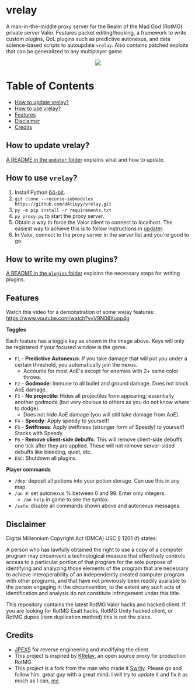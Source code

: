 # vrelay

A man-in-the-middle proxy server for the Realm of the Mad God (RotMG) private server Valor. Features packet editing/hooking, a framework to write custom plugins, QoL plugins such as predictive autonexus, and data science-based scripts to autoupdate `vrelay`. Also contains patched exploits that can be generalized to any multiplayer game.


<p align="center">
  <img src="images/vrelay.png" />
</p>

# Table of Contents
- [How to update vrelay?](https://github.com/dAtiuyy/vrelay#how-to-update-vrelay)
- [How to use vrelay?](https://github.com/swrlly/vrelay#how-to-use-vrelay)
- [Features](https://github.com/swrlly/vrelay#features)
- [Disclaimer](https://github.com/swrlly/vrelay#disclaimer)
- [Credits](https://github.com/swrlly/vrelay#credits)


## How to update vrelay?
[A README in the `updater` folder](https://github.com/dAtiuyy/vrelay/tree/main/updater) explains what and how to update.

## How to use `vrelay`?

1. Install Python [64-bit](https://www.python.org/downloads/).
2. `git clone --recurse-submodules https://github.com/dAtiuyy/vrelay.git`
3. `py -m pip install -r requirements.txt`
4. `py proxy.py` to start the proxy server.
5. Obtain a way to force the Valor client to connect to localhost. The easiest way to achieve this is to follow instructions in [updater](https://github.com/swrlly/vrelay/tree/main/updater).
5. In Valor, connect to the proxy server in the server list and you're good to go.

## How to write my own plugins?
[A README in the `plugins` folder](https://github.com/dAtiuyy/vrelay/tree/main/Plugins) explains the necessary steps for writing plugins.

## Features

Watch this video for a demonstration of some vrelay features: https://www.youtube.com/watch?v=V9N08Xuop4g

**Toggles**

Each feature has a toggle key as shown in the image above. Keys will only be registered if your focused window is the game.

- `F1` - **Predictive Autonexus**: If you take damage that will put you under a certain threshold, you automatically join the nexus.
    - Accounts for most AoE's except for enemies with 2+ same color throws.
- `F2` - **Godmode**: Immune to all bullet and ground damage. Does not block AoE damage.
- `F3` - **No projectile**: Hides all projectiles from appearing; essentially another godmode (but very obvious to others as you do not know where to dodge).
    - Does not hide AoE damage (you will still take damage from AoE). 
- `F4` - **Speedy**: Apply speedy to yourself!
- `F5` - **Swiftness**: Apply swiftness (stronger form of Speedy) to yourself! Stacks with Speedy.
- `F6` - **Remove client-side debuffs**: This will remove client-side debuffs one tick after they are applied. These will not remove server-sided debuffs like bleeding, quiet, etc.
- `ESC`: Shutdown all plugins.

**Player commands**

- `/dep`: deposit all potions into your potion storage. Can use this in any map.
- `/an #`: set autonexus % between 0 and 99. Enter only integers.
    - `/an help` in game to see the syntax.
- `/safe`: disable all commands shown above and autonexus messages.


## Disclaimer

Digital Millennium Copyright Act (DMCA) USC § 1201 (f) states:

A person who has lawfully obtained the right to use a copy of a computer program may circumvent a technological measure that effectively controls access to a particular portion of that program for the sole purpose of identifying and analyzing those elements of the program that are necessary to achieve interoperability of an independently created computer program with other programs, and that have not previously been readily available to the person engaging in the circumvention, to the extent any such acts of identification and analysis do not constitute infringement under this title.

This repository contains the latest RotMG Valor hacks and hacked client. If you are looking for RotMG Exalt hacks, RotMG Unity hacked client, or RotMG dupes (item duplication method) this is not the place.

## Credits
- [JPEXS](https://github.com/jindrapetrik/jpexs-decompiler/releases) for reverse engineering and modifying the client. 
- This project is inspired by [KRelay](https://github.com/TheKronks/KRelay), an open source proxy for production RotMG.
- This project is a fork from the man who made it [Swrlly](https://github.com/swrlly). Please go and follow him, great guy with a great mind. I will try to update it and fix it as much as I can, [me](https://discord.gg/PAxYsK9Q7B).
